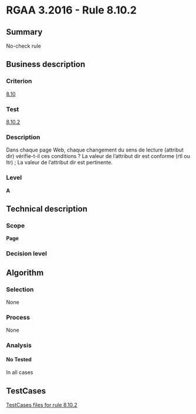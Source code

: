 # RGAA 3.2016 - Rule 8.10.2

## Summary
No-check rule


## Business description

### Criterion
[8.10](http://references.modernisation.gouv.fr/rgaa-accessibilite/criteres.html#crit-8-10)

### Test
[8.10.2](http://references.modernisation.gouv.fr/rgaa-accessibilite/criteres.html#test-8-10-2)

### Description
Dans chaque page Web, chaque changement du sens de lecture (attribut dir) vérifie-t-il ces conditions ? La valeur de l’attribut dir est conforme (rtl ou ltr) ; La valeur de l’attribut dir est pertinente.

### Level
**A**


## Technical description

### Scope
**Page**

### Decision level


## Algorithm

### Selection
None

### Process
None

### Analysis

#### No Tested
In all cases


##  TestCases

[TestCases files for rule 8.10.2](https://github.com/Asqatasun/Asqatasun/tree/RGAA_3.2016/rules/rules-rgaa3.2016/src/test/resources/testcases/rgaa32016/Rgaa32016Rule081002/)


